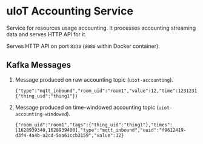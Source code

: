 # uIoT Accounting Service

Service for resources usage accounting. It processes accounting streaming data and serves HTTP API
for it.

Serves HTTP API on port `8330` (`8080` within Docker container).

## Kafka Messages

1. Message produced on raw accounting topic (`uiot-accounting`).

    ```
    {"type":"mqtt_inbound","room_uid":"room1","value":12,"time":1231231,"tags":{"thing_uid":"thing1"}}
    ```

1. Message produced on time-windowed accounting topic (`uiot-accounting-windowed`).

    ```
    {"room_uid":"room1","tags":{"thing_uid":"thing1"},"times":[1628939340,1628939400],"type":"mqtt_inbound","uuid":"f9612419-d3f4-4a4b-a2cd-5aa61ccb3159","value":12}
    ```

